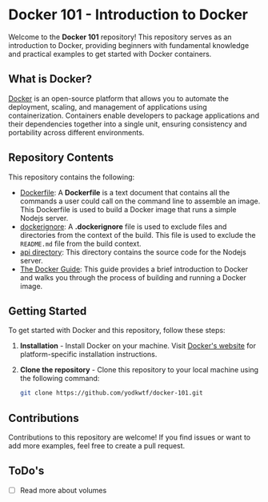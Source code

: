 # Docker 101 - Introduction to Docker

Welcome to the **Docker 101** repository! This repository serves as an introduction to Docker, providing beginners with fundamental knowledge and practical examples to get started with Docker containers.

## What is Docker?

[Docker](https://www.docker.com/) is an open-source platform that allows you to automate the deployment, scaling, and management of applications using containerization. Containers enable developers to package applications and their dependencies together into a single unit, ensuring consistency and portability across different environments.

## Repository Contents

This repository contains the following:

- [Dockerfile](Dockerfile): A **Dockerfile** is a text document that contains all the commands a user could call on the command line to assemble an image. This Dockerfile is used to build a Docker image that runs a simple Nodejs server.
- [dockerignore](.dockerignore): A **.dockerignore** file is used to exclude files and directories from the context of the build. This file is used to exclude the `README.md` file from the build context.
- [api directory](api): This directory contains the source code for the Nodejs server.
- [The Docker Guide](guide.md): This guide provides a brief introduction to Docker and walks you through the process of building and running a Docker image.

## Getting Started

To get started with Docker and this repository, follow these steps:

1. **Installation** - Install Docker on your machine. Visit [Docker's website](https://docs.docker.com/get-docker/) for platform-specific installation instructions.
2. **Clone the repository** - Clone this repository to your local machine using the following command:

   ```bash
   git clone https://github.com/yodkwtf/docker-101.git
   ```

## Contributions

Contributions to this repository are welcome! If you find issues or want to add more examples, feel free to create a pull request.

## ToDo's

- [ ] Read more about volumes
